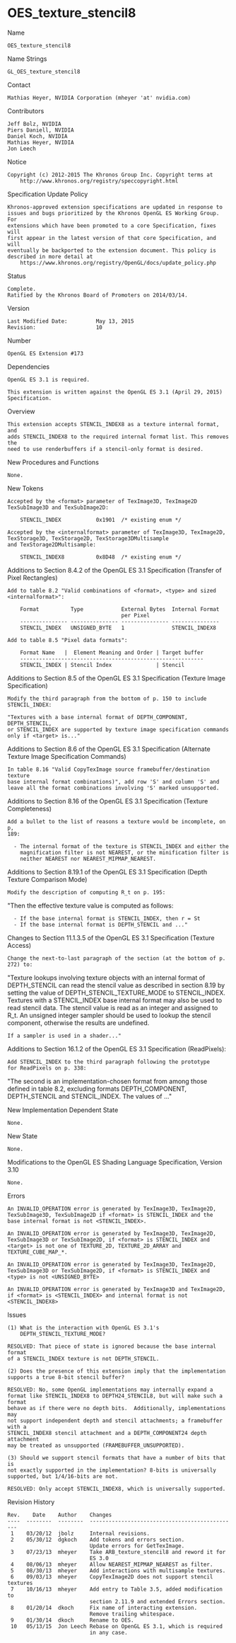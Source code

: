 # OES_texture_stencil8

Name

    OES_texture_stencil8

Name Strings

    GL_OES_texture_stencil8

Contact

    Mathias Heyer, NVIDIA Corporation (mheyer 'at' nvidia.com)

Contributors

    Jeff Bolz, NVIDIA
    Piers Daniell, NVIDIA
    Daniel Koch, NVIDIA
    Mathias Heyer, NVIDIA
    Jon Leech

Notice

    Copyright (c) 2012-2015 The Khronos Group Inc. Copyright terms at
        http://www.khronos.org/registry/speccopyright.html

Specification Update Policy

    Khronos-approved extension specifications are updated in response to
    issues and bugs prioritized by the Khronos OpenGL ES Working Group. For
    extensions which have been promoted to a core Specification, fixes will
    first appear in the latest version of that core Specification, and will
    eventually be backported to the extension document. This policy is
    described in more detail at
        https://www.khronos.org/registry/OpenGL/docs/update_policy.php

Status

    Complete.
    Ratified by the Khronos Board of Promoters on 2014/03/14.

Version

    Last Modified Date:         May 13, 2015
    Revision:                   10

Number

    OpenGL ES Extension #173

Dependencies

    OpenGL ES 3.1 is required.

    This extension is written against the OpenGL ES 3.1 (April 29, 2015)
    Specification.

Overview

    This extension accepts STENCIL_INDEX8 as a texture internal format, and
    adds STENCIL_INDEX8 to the required internal format list. This removes the
    need to use renderbuffers if a stencil-only format is desired.

New Procedures and Functions

    None.

New Tokens

    Accepted by the <format> parameter of TexImage3D, TexImage2D
    TexSubImage3D and TexSubImage2D:

        STENCIL_INDEX           0x1901  /* existing enum */

    Accepted by the <internalformat> parameter of TexImage3D, TexImage2D,
    TexStorage3D, TexStorage2D, TexStorage3DMultisample
    and TexStorage2DMultisample:

        STENCIL_INDEX8          0x8D48  /* existing enum */

Additions to Section 8.4.2 of the OpenGL ES 3.1 Specification
(Transfer of Pixel Rectangles)

    Add to table 8.2 "Valid combinations of <format>, <type> and sized
    <internalformat>":

        Format          Type            External Bytes  Internal Format
                                        per Pixel
        --------------- --------------- --------------- ---------------
        STENCIL_INDEX   UNSIGNED_BYTE   1               STENCIL_INDEX8

    Add to table 8.5 "Pixel data formats":

        Format Name   |  Element Meaning and Order | Target buffer
        ----------------------------------------------------------
        STENCIL_INDEX | Stencil Index              | Stencil

Additions to Section 8.5 of the OpenGL ES 3.1 Specification
(Texture Image Specification)

    Modify the third paragraph from the bottom of p. 150 to include
    STENCIL_INDEX:

    "Textures with a base internal format of DEPTH_COMPONENT, DEPTH_STENCIL,
    or STENCIL_INDEX are supported by texture image specification commands
    only if <target> is..."

Additions to Section 8.6 of the OpenGL ES 3.1 Specification
(Alternate Texture Image Specification Commands)

    In table 8.16 "Valid CopyTexImage source framebuffer/destination texture
    base internal format combinations)", add row 'S' and column 'S' and
    leave all the format combinations involving 'S' marked unsupported.

Additions to Section 8.16 of the OpenGL ES 3.1 Specification
(Texture Completeness)

    Add a bullet to the list of reasons a texture would be incomplete, on p,
    189:

      - The internal format of the texture is STENCIL_INDEX and either the
        magnification filter is not NEAREST, or the minification filter is
        neither NEAREST nor NEAREST_MIPMAP_NEAREST.

Additions to Section 8.19.1 of the OpenGL ES 3.1 Specification
(Depth Texture Comparison Mode)

    Modify the description of computing R_t on p. 195:

   "Then the effective texture value is computed as follows:

      - If the base internal format is STENCIL_INDEX, then r = St
      - If the base internal format is DEPTH_STENCIL and ..."

Changes to Section 11.1.3.5 of the OpenGL ES 3.1 Specification
(Texture Access)

    Change the next-to-last paragraph of the section (at the bottom of p.
    272) to:

   "Texture lookups involving texture objects with an internal format of
    DEPTH_STENCIL can read the stencil value as described in section 8.19 by
    setting the value of DEPTH_STENCIL_TEXTURE_MODE to STENCIL_INDEX.
    Textures with a STENCIL_INDEX base internal format may also be used to
    read stencil data. The stencil value is read as an integer and assigned
    to R_t. An unsigned integer sampler should be used to lookup the stencil
    component, otherwise the results are undefined.

    If a sampler is used in a shader..."

Additions to Section 16.1.2 of the OpenGL ES 3.1 Specification
(ReadPixels):

    Add STENCIL_INDEX to the third paragraph following the prototype
    for ReadPixels on p. 338:

   "The second is an implementation-chosen format from among those defined
    in table 8.2, excluding formats DEPTH_COMPONENT, DEPTH_STENCIL and
    STENCIL_INDEX. The values of <format> ..."

New Implementation Dependent State

    None.

New State

    None.

Modifications to the OpenGL ES Shading Language Specification, Version 3.10

    None.

Errors

    An INVALID_OPERATION error is generated by TexImage3D, TexImage2D,
    TexSubImage3D, TexSubImage2D if <format> is STENCIL_INDEX and the
    base internal format is not <STENCIL_INDEX>.

    An INVALID_OPERATION error is generated by TexImage3D, TexImage2D,
    TexSubImage3D or TexSubImage2D, if <format> is STENCIL_INDEX and
    <target> is not one of TEXTURE_2D, TEXTURE_2D_ARRAY and TEXTURE_CUBE_MAP_*.

    An INVALID_OPERATION error is generated by TexImage3D, TexImage2D,
    TexSubImage3D or TexSubImage2D, if <format> is STENCIL_INDEX and
    <type> is not <UNSIGNED_BYTE>

    An INVALID_OPERATION error is generated by TexImage3D and TexImage2D,
    if <format> is <STENCIL_INDEX> and internal format is not <STENCIL_INDEX8>

Issues

    (1) What is the interaction with OpenGL ES 3.1's
        DEPTH_STENCIL_TEXTURE_MODE?

    RESOLVED: That piece of state is ignored because the base internal format
    of a STENCIL_INDEX texture is not DEPTH_STENCIL.

    (2) Does the presence of this extension imply that the implementation
    supports a true 8-bit stencil buffer?

    RESOLVED: No, some OpenGL implementations may internally expand a
    format like STENCIL_INDEX8 to DEPTH24_STENCIL8, but will make such a format
    behave as if there were no depth bits.  Additionally, implementations may
    not support independent depth and stencil attachments; a framebuffer with a
    STENCIL_INDEX8 stencil attachment and a DEPTH_COMPONENT24 depth attachment
    may be treated as unsupported (FRAMEBUFFER_UNSUPPORTED).

    (3) Should we support stencil formats that have a number of bits that is
    not exactly supported in the implementation? 8-bits is universally
    supported, but 1/4/16-bits are not.

    RESOLVED: Only accept STENCIL_INDEX8, which is universally supported.

Revision History

    Rev.    Date    Author    Changes
    ----  --------  --------  -----------------------------------------------
     1    03/20/12  jbolz     Internal revisions.
     2    05/30/12  dgkoch    Add tokens and errors section.
                              Update errors for GetTexImage.
     3    07/23/13  mheyer    Take ARB_texture_stencil8 and reword it for
                              ES 3.0
     4    08/06/13  mheyer    Allow NEAREST_MIPMAP_NEAREST as filter.
     5    08/30/13  mheyer    Add interactions with multisample textures.
     6    09/03/13  mheyer    CopyTexImage2D does not support stencil textures
     7    10/16/13  mheyer    Add entry to Table 3.5, added modification to
                              section 2.11.9 and extended Errors section.
     8    01/20/14  dkoch     Fix name of interacting extension.
                              Remove trailing whitespace.
     9    01/30/14  dkoch     Rename to OES.
     10   05/13/15  Jon Leech Rebase on OpenGL ES 3.1, which is required
                              in any case.
